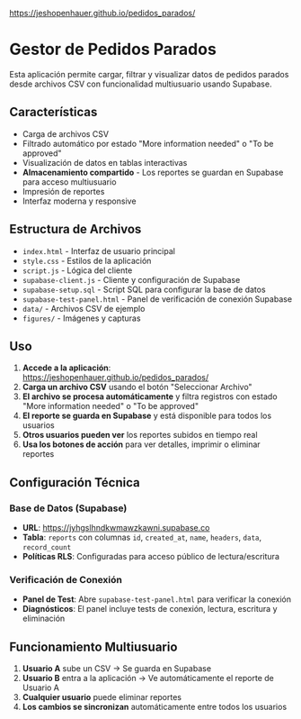 https://jeshopenhauer.github.io/pedidos_parados/

# Gestor de Pedidos Parados

Esta aplicación permite cargar, filtrar y visualizar datos de pedidos parados desde archivos CSV con funcionalidad multiusuario usando Supabase.

## Características

- Carga de archivos CSV
- Filtrado automático por estado "More information needed" o "To be approved"
- Visualización de datos en tablas interactivas
- **Almacenamiento compartido** - Los reportes se guardan en Supabase para acceso multiusuario
- Impresión de reportes
- Interfaz moderna y responsive

## Estructura de Archivos

- `index.html` - Interfaz de usuario principal
- `style.css` - Estilos de la aplicación
- `script.js` - Lógica del cliente
- `supabase-client.js` - Cliente y configuración de Supabase
- `supabase-setup.sql` - Script SQL para configurar la base de datos
- `supabase-test-panel.html` - Panel de verificación de conexión Supabase
- `data/` - Archivos CSV de ejemplo
- `figures/` - Imágenes y capturas

## Uso

1. **Accede a la aplicación**: https://jeshopenhauer.github.io/pedidos_parados/
2. **Carga un archivo CSV** usando el botón "Seleccionar Archivo"
3. **El archivo se procesa automáticamente** y filtra registros con estado "More information needed" o "To be approved"
4. **El reporte se guarda en Supabase** y está disponible para todos los usuarios
5. **Otros usuarios pueden ver** los reportes subidos en tiempo real
6. **Usa los botones de acción** para ver detalles, imprimir o eliminar reportes

## Configuración Técnica

### Base de Datos (Supabase)
- **URL**: https://jyhgslhndkwmawzkawni.supabase.co
- **Tabla**: `reports` con columnas `id`, `created_at`, `name`, `headers`, `data`, `record_count`
- **Políticas RLS**: Configuradas para acceso público de lectura/escritura

### Verificación de Conexión
- **Panel de Test**: Abre `supabase-test-panel.html` para verificar la conexión
- **Diagnósticos**: El panel incluye tests de conexión, lectura, escritura y eliminación

## Funcionamiento Multiusuario

1. **Usuario A** sube un CSV → Se guarda en Supabase
2. **Usuario B** entra a la aplicación → Ve automáticamente el reporte de Usuario A
3. **Cualquier usuario** puede eliminar reportes
4. **Los cambios se sincronizan** automáticamente entre todos los usuarios
